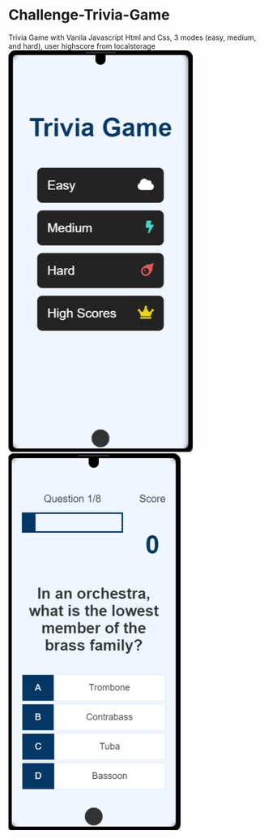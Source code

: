 # Challenge-Trivia-Game
Trivia Game with Vanila Javascript Html and Css, 3 modes (easy, medium, and hard), user highscore from localstorage
<img src="imgs/Challenge-Trivia-Game-1601635367236.png" al="home screen representation">
<img src="imgs/Challenge-Trivia-Game-game-html-1601635636688.png" al="Game in easy mode">
